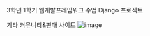3학년 1학기 웹개발프레임워크 수업 Django 프로젝트

기타 커뮤니티&판매 사이트
![image](https://github.com/user-attachments/assets/4350dd51-e878-49f1-9d01-6c08020a57d3)

